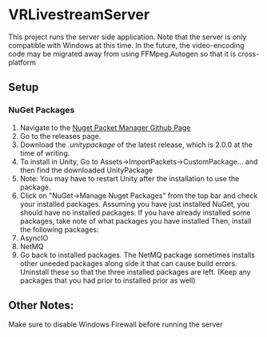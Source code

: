 # VRLivestreamServer

This project runs the server side application. Note that the server is only 
compatible with Windows at this time. In the future, the video-encoding code
may be migrated away from using FFMpeg.Autogen so that it is cross-platform

## Setup

### NuGet Packages

1. Navigate to the [Nuget Packet Manager Github Page](https://github.com/GlitchEnzo/NuGetForUnity)
1. Go to the releases page.
1. Download the _.unitypackage_ of the latest release, which is 2.0.0 at the time of writing.
1. To install in Unity, Go to Assets->ImportPackets->CustomPackage... and then find the downloaded UnityPackage
1. Note: You may have to restart Unity after the installation to use the package.
1. Click on "NuGet->Manage Nuget Packages" from the top bar and check your installed packages.
   Assuming you have just installed NuGet, you should have no installed packages.
   If you have already installed some packages, take note of what packages you have installed
   Then, install the following packages:
  1. AsyncIO
  1. NetMQ
1. Go back to installed packages. The NetMQ package sometimes installs other uneeded
   packages along side it that can cause build errors. Uninstall these so that 
   the three installed packages are left. (Keep any packages that you had prior to installed
   prior as well)

## Other Notes:

Make sure to disable Windows Firewall before running the server
